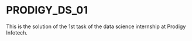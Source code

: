 # PRODIGY_DS_01
This is the solution of the 1st task of the data science internship at Prodigy Infotech. 
